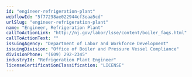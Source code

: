 ```yaml
---
id: "engineer-refrigeration-plant"
webflowId: "5f77298ae022944cf3eaa5cd"
urlSlug: "engineer-refrigeration-plant"
name: "Engineer, Refrigeration Plant"
callToActionLink: "http://nj.gov/labor/lsse/content/boiler_faqs.html"
callToActionText: ""
issuingAgency: "Department of Labor and Workforce Development"
issuingDivision: "Office of Boiler and Pressure Vessel Compliance"
divisionPhone: "(609) 292-2345"
industryId: "Refrigeration Plant Engineer"
licenseCertificationClassification: "LICENSE"
---
```

